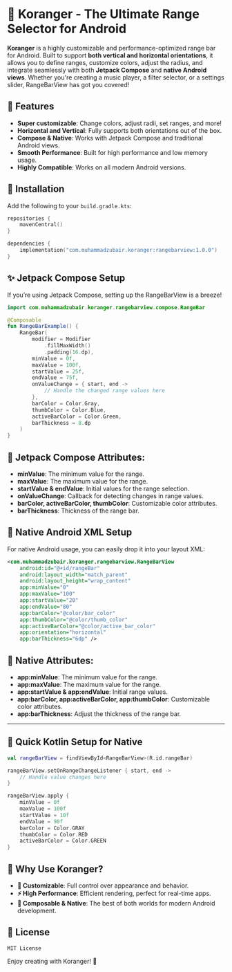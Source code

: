 # 🚀 Koranger - The Ultimate Range Selector for Android

**Koranger** is a highly customizable and performance-optimized range bar for Android. Built to support **both vertical and horizontal orientations**, it allows you to define ranges, customize colors, adjust the radius, and integrate seamlessly with both **Jetpack Compose** and **native Android views**. Whether you're creating a music player, a filter selector, or a settings slider, RangeBarView has got you covered!

## 🌟 Features

- **Super customizable**: Change colors, adjust radii, set ranges, and more!
- **Horizontal and Vertical**: Fully supports both orientations out of the box.
- **Compose & Native**: Works with Jetpack Compose and traditional Android views.
- **Smooth Performance**: Built for high performance and low memory usage.
- **Highly Compatible**: Works on all modern Android versions.

## 🎉 Installation

Add the following to your `build.gradle.kts`:

```kotlin
repositories {
    mavenCentral()
}

dependencies {
    implementation("com.muhammadzubair.koranger:rangebarview:1.0.0")
}
```


## ✨ Jetpack Compose Setup
If you’re using Jetpack Compose, setting up the RangeBarView is a breeze!

```kotlin
import com.muhammadzubair.koranger.rangebarview.compose.RangeBar

@Composable
fun RangeBarExample() {
    RangeBar(
        modifier = Modifier
            .fillMaxWidth()
            .padding(16.dp),
        minValue = 0f,
        maxValue = 100f,
        startValue = 25f,
        endValue = 75f,
        onValueChange = { start, end ->
            // Handle the changed range values here
        },
        barColor = Color.Gray,
        thumbColor = Color.Blue,
        activeBarColor = Color.Green,
        barThickness = 8.dp
    )
}
```

## 🎨 Jetpack Compose Attributes:
- **minValue**: The minimum value for the range.
- **maxValue**: The maximum value for the range.
- **startValue & endValue**: Initial values for the range selection.
- **onValueChange**: Callback for detecting changes in range values.
- **barColor, activeBarColor, thumbColor**: Customizable color attributes.
- **barThickness**: Thickness of the range bar.

## 🎯 Native Android XML Setup
For native Android usage, you can easily drop it into your layout XML:

```xml
<com.muhammadzubair.koranger.rangebarview.RangeBarView
    android:id="@+id/rangeBar"
    android:layout_width="match_parent"
    android:layout_height="wrap_content"
    app:minValue="0"
    app:maxValue="100"
    app:startValue="20"
    app:endValue="80"
    app:barColor="@color/bar_color"
    app:thumbColor="@color/thumb_color"
    app:activeBarColor="@color/active_bar_color"
    app:orientation="horizontal"
    app:barThickness="6dp" />
```

## 🎨 Native Attributes:
- **app:minValue**: The minimum value for the range.
- **app:maxValue**: The maximum value for the range.
- **app:startValue & app:endValue**: Initial range values.
- **app:barColor, app:activeBarColor, app:thumbColor**: Customizable color attributes.
- **app:barThickness**: Adjust the thickness of the range bar.
****

## 🚀 Quick Kotlin Setup for Native

```kotlin
val rangeBarView = findViewById<RangeBarView>(R.id.rangeBar)

rangeBarView.setOnRangeChangeListener { start, end ->
    // Handle value changes here
}

rangeBarView.apply {
    minValue = 0f
    maxValue = 100f
    startValue = 10f
    endValue = 90f
    barColor = Color.GRAY
    thumbColor = Color.RED
    activeBarColor = Color.GREEN
}

```

## 🚀 Why Use Koranger?
- **📱 Customizable**: Full control over appearance and behavior.
- **⚡ High Performance**: Efficient rendering, perfect for real-time apps.
- **🧱 Composable & Native**: The best of both worlds for modern Android development.

## 📜 License
```text
MIT License
```

Enjoy creating with Koranger! 🌟
